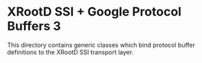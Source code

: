 # XRootD SSI + Google Protocol Buffers 3

This directory contains generic classes which bind protocol buffer definitions to the XRootD SSI
transport layer.
